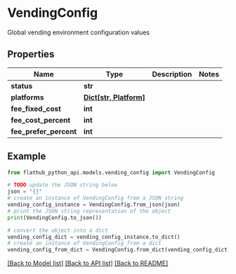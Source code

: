 # VendingConfig

Global vending environment configuration values

## Properties

Name | Type | Description | Notes
------------ | ------------- | ------------- | -------------
**status** | **str** |  | 
**platforms** | [**Dict[str, Platform]**](Platform.md) |  | 
**fee_fixed_cost** | **int** |  | 
**fee_cost_percent** | **int** |  | 
**fee_prefer_percent** | **int** |  | 

## Example

```python
from flathub_python_api.models.vending_config import VendingConfig

# TODO update the JSON string below
json = "{}"
# create an instance of VendingConfig from a JSON string
vending_config_instance = VendingConfig.from_json(json)
# print the JSON string representation of the object
print(VendingConfig.to_json())

# convert the object into a dict
vending_config_dict = vending_config_instance.to_dict()
# create an instance of VendingConfig from a dict
vending_config_from_dict = VendingConfig.from_dict(vending_config_dict)
```
[[Back to Model list]](../README.md#documentation-for-models) [[Back to API list]](../README.md#documentation-for-api-endpoints) [[Back to README]](../README.md)


